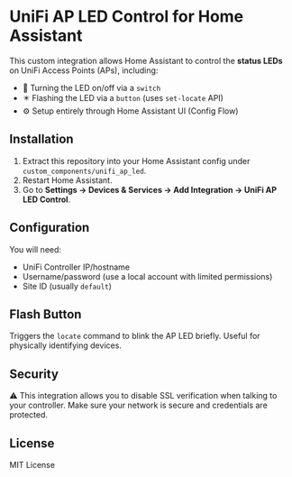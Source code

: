 # UniFi AP LED Control for Home Assistant

This custom integration allows Home Assistant to control the **status LEDs** on UniFi Access Points (APs), including:

- 🔄 Turning the LED on/off via a `switch`
- ✴️ Flashing the LED via a `button` (uses `set-locate` API)
- ⚙️ Setup entirely through Home Assistant UI (Config Flow)

## Installation

1. Extract this repository into your Home Assistant config under `custom_components/unifi_ap_led`.
2. Restart Home Assistant.
3. Go to **Settings → Devices & Services → Add Integration → UniFi AP LED Control**.

## Configuration

You will need:
- UniFi Controller IP/hostname
- Username/password (use a local account with limited permissions)
- Site ID (usually `default`)

## Flash Button

Triggers the `locate` command to blink the AP LED briefly. Useful for physically identifying devices.

## Security

⚠️ This integration allows you to disable SSL verification when talking to your controller. Make sure your network is secure and credentials are protected.

## License

MIT License
